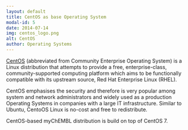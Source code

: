 ```yaml
---
layout: default
title: CentOS as base Operating System
modal-id: 5
date: 2014-07-14
img: centos_logo.png
alt: CentOS
author: Operating Systems
---
```


[CentOS](https://www.centos.org) (abbreviated from Community Enterprise Operating System) is a Linux distribution that attempts to provide a free,
enterprise-class, community-supported computing platform which aims to be functionally compatible with its upstream
source, Red Hat Enterprise Linux (RHEL).

CentOS emphasises the security and therefore is very popular among system and network administrators and widely used
as a production Operating Systems in companies with a large IT infrastructure.
Similar to Ubuntu, CentoOS Linux is no-cost and free to redistribute.

CentOS-based myChEMBL distribution is build on top of CentOS 7.

